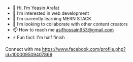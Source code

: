 - 👋 Hi, I’m Yeasin Arafat
- 👀 I’m interested in web development
- 🌱 I’m currently learning MERN STACK
- 💞️ I’m looking to collaborate with other content creators
- 📫 How to reach me asifhossain953@gmail.com
- ⚡ Fun fact: I'm half finish

Connect with me
https://www.facebook.com/profile.php?id=100009509407869
<!---
yeasinARF/yeasinARF is a ✨ special ✨ repository because its `README.md` (this file) appears on your GitHub profile.
You can click the Preview link to take a look at your changes.
--->
